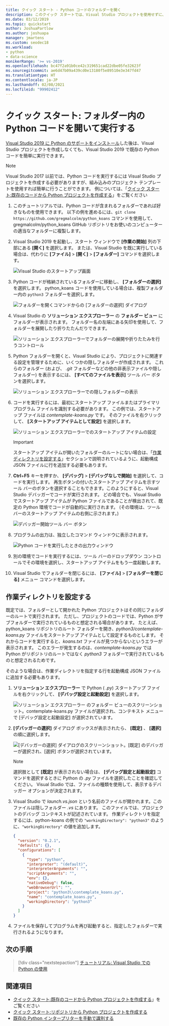 ```yaml
---
title: クイック スタート - Python コードのフォルダーを開く
description: このクイック スタートでは、Visual Studio プロジェクトを使用せずに、フォルダーから Python コードを開いて実行します (Visual Studio 2019 のみ)。
ms.date: 03/12/2019
ms.topic: quickstart
author: JoshuaPartlow
ms.author: joshuapa
manager: jmartens
ms.custom: seodec18
ms.workload:
- python
- data-science
monikerRange: '>= vs-2019'
ms.openlocfilehash: bc47f2a91b0ce42c319651cad22dbe05fe32623f
ms.sourcegitcommit: ae6d47b09a439cd0e13180f5e89510e3e347fd47
ms.translationtype: HT
ms.contentlocale: ja-JP
ms.lasthandoff: 02/08/2021
ms.locfileid: "99902412"
---
```

# <a name="quickstart-open-and-run-python-code-in-a-folder"></a>クイック スタート: フォルダー内の Python コードを開いて実行する

[Visual Studio 2019 に Python のサポートをインストール](installing-python-support-in-visual-studio.md)した後は、Visual Studio プロジェクトを作成しなくても、Visual Studio 2019 で既存の Python コードを簡単に実行できます。

> [!Note]
> Visual Studio 2017 以前では、Python コードを実行するには Visual Studio プロジェクトを作成する必要がありますが、組み込みのプロジェクト テンプレートを使用すれば簡単に行うことができます。 例については、「[クイック スタート:既存のコードから Python プロジェクトを作成する](quickstart-01-python-in-visual-studio-project-from-existing-code.md)」をご覧ください

1. このチュートリアルでは、Python コードが含まれるフォルダーであれば好きなものを使用できます。 以下の例を進めるには、`git clone https://github.com/gregmalcolm/python_koans` コマンドを使用して、gregmalcolm/python_koans GitHub リポジトリをお使いのコンピューターの適当なフォルダーに複製します。

1. Visual Studio 2019 を起動し、スタート ウィンドウで **[作業の開始]** 列の下部にある **[開く]** を選択します。 または、Visual Studio を既に実行している場合は、代わりに **[ファイル]**  >  **[開く]**  >  **[フォルダー]** コマンドを選択します。

    ![Visual Studio のスタートアップ画面](media/quickstart-open-folder/01-open-local-folder.png)

1. Python コードが格納されているフォルダーに移動し、 **[フォルダーの選択]** を選択します。 python_koans コードを使用している場合は、複製フォルダー内の `python3` フォルダーを選択します。

    ![フォルダーを開くコマンドからの [フォルダーの選択] ダイアログ](media/quickstart-open-folder/02-select-folder.png)

1. Visual Studio の **ソリューション エクスプローラー** の **フォルダー ビュー** にフォルダーが表示されます。 フォルダー名の左端にある矢印を使用して、フォルダーを展開したり折りたたんだりできます。

    ![ソリューション エクスプローラーでフォルダーの展開や折りたたみを行うコントロール](media/quickstart-open-folder/03-expand-collapse-folders.png)

1. Python フォルダーを開くと、Visual Studio により、プロジェクトに関連する設定を管理するために、いくつかの隠しフォルダーが作成されます。 これらのフォルダー (および、 *.git* フォルダーなどの他の非表示ファイルや隠しフォルダー) を表示するには、 **[すべてのファイルを表示]** ツール バー ボタンを選択します。

    ![ソリューション エクスプローラーでの隠しフォルダーの表示](media/quickstart-open-folder/05-view-hidden-folders.png)

1. コードを実行するには、最初にスタートアップ ファイルまたはプライマリ プログラム ファイルを識別する必要があります。 この例では、スタートアップ ファイルは *contemplate-koans.py* です。 そのファイルを右クリックして、 **[スタートアップ アイテムとして設定]** を選択します。

    ![ソリューション エクスプローラーでのスタートアップ アイテムの設定](media/quickstart-open-folder/06-set-as-startup-item-command.png)

    > [!Important]
    > スタートアップ アイテムが開いたフォルダーのルートにない場合は、「[作業ディレクトリを設定する](#set-a-working-directory)」セクションで説明されているように、起動構成 JSON ファイルに行を追加する必要もあります。

1. **Ctrl**+**F5** キーを押すか、 **[デバッグ]**  >  **[デバッグなしで開始]** を選択して、コードを実行します。 再生ボタンの付いたスタートアップ アイテムを示すツール バーのボタンを選択することもできます。このようにすると、Visual Studio デバッガーでコードが実行されます。 どの場合でも、Visual Studio でスタートアップ アイテムが Python ファイルであることが検出されて、既定の Python 環境でコードが自動的に実行されます。 (その環境は、ツール バーのスタートアップ アイテムの右側に示されます。)

    ![デバッガー開始ツール バー ボタン](media/quickstart-open-folder/07-start-debug-toolbar.png)

1. プログラムの出力は、独立したコマンド ウィンドウに表示されます。

    ![Python コードを実行したときの出力ウィンドウ](media/quickstart-open-folder/08-result-window.png)

1. 別の環境でコードを実行するには、ツール バーのドロップダウン コントロールでその環境を選択し、スタートアップ アイテムをもう一度起動します。

1. Visual Studio でフォルダーを閉じるには、 **[ファイル]**  >  **[フォルダーを閉じる]** メニュー コマンドを選択します。

## <a name="set-a-working-directory"></a>作業ディレクトリを設定する

既定では、フォルダーとして開かれた Python プロジェクトはその同じフォルダーのルートで実行されます。 ただし、プロジェクトのコードでは、Python がサブフォルダーで実行されているものと想定される場合があります。 たとえば、python_koans リポジトリのルート フォルダーを開き、*python3/contemplate-koans.py* ファイルをスタートアップ アイテムとして設定するものとします。 それからコードを実行すると、*koans.txt* ファイルが見つからないというエラーが表示されます。 このエラーが発生するのは、*contemplate-koans.py* では Python がリポジトリのルートではなく *python3* フォルダーで実行されているものと想定されるためです。

そのような場合は、作業ディレクトリを指定する行を起動構成 JSON ファイルに追加する必要もあります。

1. **ソリューション エクスプローラー** で Python ( *.py*) スタートアップ ファイルを右クリックして、 **[デバッグ設定と起動設定]** を選択します。

    ![ソリューション エクスプローラー のフォルダー ビューのスクリーンショット。contemplate-koans.py ファイルが選択され、コンテキスト メニューで [デバッグ設定と起動設定] が選択されています。](media/quickstart-open-folder/09-debug-launch-settings-menu-command.png)

1. **[デバッガーの選択]** ダイアログ ボックスが表示されたら、 **[既定]** 、 **[選択]** の順に選択します。

    ![[デバッガーの選択] ダイアログのスクリーンショット。[既定] のデバッガーが選択され、[選択] ボタンが選択されています。](media/quickstart-open-folder/10-select-debugger.png)

    > [!Note]
    > 選択肢として **[既定]** が表示されない場合は、 **[デバッグ設定と起動設定]** コマンドを選択するときに Python の *.py* ファイルを選択したことを確認してください。 Visual Studio では、ファイルの種類を使用して、表示するデバッガー オプションが決定されます。

1. Visual Studio で *launch.vs.json* という名前のファイルが開かれます。このファイルは隠しフォルダー *.vs* にあります。 このファイルでは、プロジェクトのデバッグ コンテキストが記述されています。 作業ディレクトリを指定するには、python-koans の例での `"workingDirectory": "python3"` のように、`"workingDirectory"` の値を追加します。

    ```json
    {
      "version": "0.2.1",
      "defaults": {},
      "configurations": [
        {
          "type": "python",
          "interpreter": "(default)",
          "interpreterArguments": "",
          "scriptArguments": "",
          "env": {},
          "nativeDebug": false,
          "webBrowserUrl": "",
          "project": "python3\\contemplate_koans.py",
          "name": "contemplate_koans.py",
          "workingDirectory": "python3"
        }
      ]
    }
    ```

1. ファイルを保存してプログラムを再び起動すると、指定したフォルダーで実行されるようになります。

## <a name="next-steps"></a>次の手順

> [!div class="nextstepaction"]
> [チュートリアル: Visual Studio での Python の使用](tutorial-working-with-python-in-visual-studio-step-01-create-project.md)

## <a name="see-also"></a>関連項目

- [クイック スタート:既存のコードから Python プロジェクトを作成する](quickstart-01-python-in-visual-studio-project-from-existing-code.md)」をご覧ください
- [クイック スタート:リポジトリから Python プロジェクトを作成する](quickstart-03-python-in-visual-studio-project-from-repository.md)
- [既存の Python インタープリターを手動で識別する](managing-python-environments-in-visual-studio.md#manually-identify-an-existing-environment)
